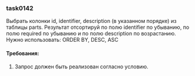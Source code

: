 
### task0142

Выбрать колонки id, identifier, description (в указанном порядке) из таблицы parts.
Результат отсортируй по полю identifier по убыванию, по полю required по убыванию и по полю description по возрастанию.
Нужно использовать: ORDER BY, DESC, ASC


#### Требования:
1.	Запрос должен быть реализован согласно условию.

